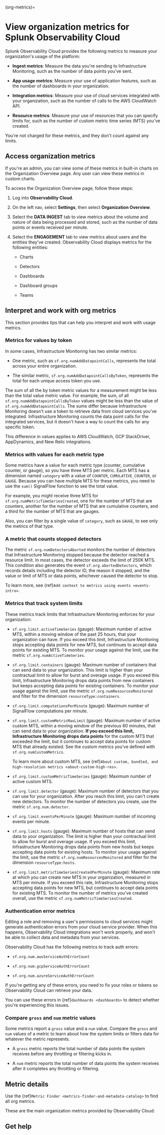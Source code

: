 (org-metrics)=

# View organization metrics for Splunk Observability Cloud

Splunk Observability Cloud provides the following metrics to measure your organization's usage of the platform:

* **Ingest metrics**: Measure the data you're sending to Infrastructure Monitoring, such as the number of data points you've sent.

* **App usage metrics**: Measure your use of application features, such as the number of dashboards in your organization.

* **Integration metrics**: Measure your use of cloud services integrated with your organization, such as the number of calls to the AWS CloudWatch API.

* **Resource metrics**: Measure your use of resources that you can specify limits for, such as the number of custom metric time series (MTS) you've created.

You're not charged for these metrics, and they don't count against any limits.

## Access organization metrics

If you're an admin, you can view some of these metrics in built-in charts on the Organization Overview page. Any user can view these metrics in custom charts.

To access the Organization Overview page, follow these steps:

1. Log into **Observability Cloud**.

2. On the left nav, select **Settings**, then select **Organization Overview**.

3. Select the **DATA INGEST** tab to view metrics about the volume and nature of data being processed and stored, such as the number of data points or events received per minute.

4. Select the **ENGAGEMENT** tab to view metrics about users and the entities they've created. Observability Cloud displays metrics for the following entities:

    - Charts

    - Detectors

    - Dashboards

    - Dashboard groups

    - Teams

## Interpret and work with org metrics

This section provides tips that can help you interpret and work with usage metrics.

### Metrics for values by token

In some cases, Infrastructure Monitoring has two similar metrics:

* One metric, such as `sf.org.numAddDatapointCalls`, represents the total across your entire organization.

* The similar metric, `sf.org.numAddDatapointCallsByToken`, represents the total for each unique access token you use.

The sum of all the by token metric values for a measurement might be less than the total value metric value. For example, the sum, of all `sf.org.numAddDatapointCallsByToken` values might be less than the value of `sf.org.numAddDatapointCalls`. The sums differ because Infrastructure Monitoring doesn't use a token to retrieve data from cloud services you've integrated. Infrastructure Monitoring counts the data point calls for the integrated services, but it doesn't have a way to count the calls for any specific token.

This difference in values applies to AWS CloudWatch, GCP StackDriver, AppDynamics, and New Relic integrations.


### Metrics with values for each metric type

Some metrics have a value for each metric type (counter, cumulative counter, or gauge), so you have three MTS per metric. Each MTS has a dimension named `category` with a value of `COUNTER`, `CUMULATIVE_COUNTER`, or `GAUGE`. Because you can have multiple MTS for these metrics, you need to use the `sum()` SignalFlow function to see the total value.

For example, you might receive three MTS for `sf.org.numMetricTimeSeriesCreated`, one for the number of MTS that are counters, another for the number of MTS that are cumulative counters, and a third for the number of MTS that are gauges.

Also, you can filter by a single value of `category`, such as `GAUGE`, to see only the metrics of that type.


### A metric that counts stopped detectors

The metric `sf.org.numDetectorsAborted` monitors the number of detectors that Infrastructure Monitoring stopped because the detector reached a resource limit. In most cases, the detector exceeds the limit of 250K MTS. This condition also generates the event `sf.org.abortedDetectors`, which records details including the detector ID, the reason it stopped, and the value or limit of MTS or data points, whichever caused the detector to stop.

To learn more, see {ref}`Add context to metrics using events <events-intro>`.


### Metrics that track system limits

These metrics track limits that Infrastructure Monitoring enforces for your organization:

* `sf.org.limit.activeTimeSeries` (gauge): Maximum number of active MTS, within a moving window of the past 25 hours, that your organization can have. If you exceed this limit, Infrastructure Monitoring stops accepting data points for new MTS, but continues to accept data points for existing MTS. To monitor your usage against the limit, use the metric `sf.org.numActiveTimeSeries`.

* `sf.org.limit.containers` (gauge): Maximum number of containers that can send data to your organization. This limit is higher than your contractual limit to allow for burst and overage usage. If you exceed this limit, Infrastructure Monitoring drops data points from new containers but keeps accepting data points for existing containers. To monitor your usage against the limit, use the metric `sf.org.numResourcesMonitored` and filter for the dimension `resourceType:containers`.

* `sf.org.limit.computationsPerMinute` (gauge): Maximum number of SignalFlow computations per minute.

* `sf.org.limit.customMetricMaxLimit` (gauge): Maximum number of active custom MTS, within a moving window of the previous 60 minutes, that can send data to your organization. **If you exceed this limit, Infrastructure Monitoring drops data points** for the custom MTS that exceeded the limit, but it continues to accept data points for custom MTS that already existed. See the custom metrics you’ve defined with `sf.org.numCustomMetrics`. 

    To learn more about custom MTS, see {ref}`About custom, bundled, and high-resolution metrics <about-custom-high-res>`.

* `sf.org.limit.customMetricTimeSeries` (gauge): Maximum number of active custom MTS.

* `sf.org.limit.detector` (gauge): Maximum number of detectors that you can use for your organization. After you reach this limit, you can't create new detectors. To monitor the number of detectors you create, use the metric `sf.org.num.detector`.

* `sf.org.limit.eventsPerMinute` (gauge): Maximum number of incoming events per minute.

* `sf.org.limit.hosts` (gauge): Maximum number of hosts that can send data to your organization. The limit is higher than your contractual limit to allow for burst and overage usage. If you exceed this limit, Infrastructure Monitoring drops data points from new hosts but keeps accepting data points for existing hosts. To monitor your usage against the limit, use the metric `sf.org.numResourcesMonitored` and filter for the dimension `resourceType:hosts`.

* `sf.org.limit.metricTimeSeriesCreatedPerMinute` (gauge): Maximum rate at which you can create new MTS in your organization, measured in MTS per minute. If you exceed this rate, Infrastructure Monitoring stops accepting data points for new MTS, but continues to accept data points for existing MTS. To monitor the number of metrics you've created overall, use the metric `sf.org.numMetricTimeSeriesCreated`.


### Authentication error metrics 

Editing a role and removing a user's permissions to cloud services might generate authentication errors from your cloud service provider. When this happens, Observability Cloud integrations won't work properly, and won't be able to collect data and metadata from your services.

Observability Cloud has the following metrics to track auth errors:

* `sf.org.num.awsServiceAuthErrorCount`

* `sf.org.num.gcpServiceAuthErrorCount`

* `sf.org.num.azureServiceAuthErrorCount`

If you're getting any of these errors, you need to fix your roles or tokens so Observability Cloud can retrieve your data.

You can use these errors in {ref}`dashboards <dashboards>` to detect whether you're experiencing this issues. 

### Compare `gross` and `num` metric values

Some metrics report a `gross` value and a `num` value. Compare the `gross` and `num` values of a metric to learn about how the system limits or filters data for whatever the metric represents.

* A `gross` metric reports the total number of data points the system receives before any throttling or filtering kicks in.

* A `num` metric reports the total number of data points the system receives after it completes any throttling or filtering.


## Metric details

Use the {ref}`Metric Finder <metrics-finder-and-metadata-catalog>` to find all org metrics.

These are the main organization metrics provided by Observability Cloud:

<div class="metrics-yaml" url="https://raw.githubusercontent.com/signalfx/integrations/main/signalfx-org-metrics/metrics.yaml"></div>

## Get help

```{include} /_includes/troubleshooting.md
```
